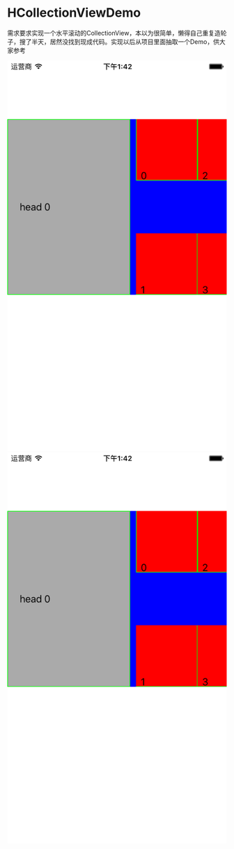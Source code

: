# HCollectionViewDemo
需求要求实现一个水平滚动的CollectionView，本以为很简单，懒得自己重复造轮子，搜了半天，居然没找到现成代码。实现以后从项目里面抽取一个Demo，供大家参考

![原来的样子](https://github.com/FutureChen/HCollectionViewDemo/blob/master/screenshots/00.png)
![重写的样子](https://github.com/FutureChen/HCollectionViewDemo/blob/master/screenshots/00.png)
